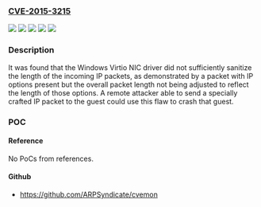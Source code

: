 ### [CVE-2015-3215](https://cve.mitre.org/cgi-bin/cvename.cgi?name=CVE-2015-3215)
![](https://img.shields.io/static/v1?label=Product&message=Supplementary%20for%20Red%20Hat%20Enterprise%20Linux%206&color=blue)
![](https://img.shields.io/static/v1?label=Product&message=Supplementary%20for%20Red%20Hat%20Enterprise%20Linux%207&color=blue)
![](https://img.shields.io/static/v1?label=Version&message=!%200%3A1.7.4-1.el6_6%20&color=brighgreen)
![](https://img.shields.io/static/v1?label=Version&message=!%200%3A1.7.4-1.el7%20&color=brighgreen)
![](https://img.shields.io/static/v1?label=Vulnerability&message=Improper%20Input%20Validation&color=brighgreen)

### Description

It was found that the Windows Virtio NIC driver did not sufficiently sanitize the length of the incoming IP packets, as demonstrated by a packet with IP options present but the overall packet length not being adjusted to reflect the length of those options. A remote attacker able to send a specially crafted IP packet to the guest could use this flaw to crash that guest.

### POC

#### Reference
No PoCs from references.

#### Github
- https://github.com/ARPSyndicate/cvemon

